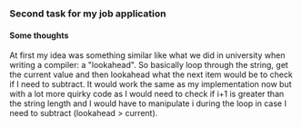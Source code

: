 ### Second task for my job application

#### Some thoughts
At first my idea was something similar like what we did in university when writing a compiler: a "lookahead".
So basically loop through the string, get the current value and then lookahead what the next item would be to check if I need to subtract.
It would work the same as my implementation now but with a lot more quirky code as I would need to check if i+1 is greater than the string length and I would have to manipulate
i during the loop in case I need to subtract (lookahead > current).